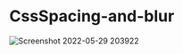 # CssSpacing-and-blur

![Screenshot 2022-05-29 203922](https://user-images.githubusercontent.com/77235457/170876561-aabc7c22-e0ad-4268-926e-74e3519441b4.png)
